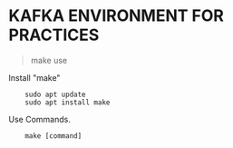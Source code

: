 # KAFKA ENVIRONMENT FOR PRACTICES

> make use

Install "make"

```
    sudo apt update
    sudo apt install make
```

Use Commands.
```
    make [command]
```
